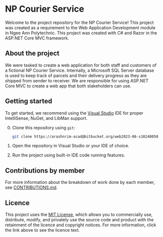# NP Courier Service

Welcome to the project repository for the NP Courier Service! This project was created as a requirement to the Web Application Development module in Ngee Ann Polytechnic. This project was created with C# and Razor in the ASP.NET Core MVC framework.

## About the project

We were tasked to create a web application for both staff and customers of a fictional NP Courier Service. Internally, a Microsoft SQL Server database is used to keep track of parcels and their delivery progress as they are shipped from sender to receiver. We are responsible for using ASP.NET Core MVC to create a web app that both stakeholders can use.

## Getting started

To get started, we recommend using the [Visual Studio](https://visualstudio.microsoft.com/) IDE for proper IntelliSense, NuGet, and LibMan support.

0. Clone this repository using `git`:

   ```sh
   git clone https://arashnrim-acad@bitbucket.org/web2023-06-s10240050/web2023apr_p06_tf.git
   ```

1. Open the repository in Visual Studio or your IDE of choice.

2. Run the project using built-in IDE code running features.

## Contributions by member

For more information about the breakdown of work done by each member, see [CONTRIBUTIONS.md](https://bitbucket.org/web2023-06-s10240050/web2023apr_p06_tf/src/main/CONTRIBUTIONS.md).

## Licence

This project uses the [MIT License](https://bitbucket.org/web2023-06-s10240050/web2023apr_p06_tf/src/main/LICENSE.md), which allows you to commercially use, distribute, modify, and privately use the source code and product with the retainment of the licence and copyright notices. For more information, click the link above to see the licence text.
